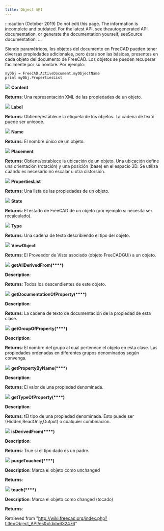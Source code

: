 ```yaml
---
title: Object API
---
```

:::caution
(October 2019) Do not edit this page. The information is incomplete and outdated. For the latest API, see theautogenerated API documentation, or generate the documentation yourself, seeSource documentation.
:::

Siendo paramétricos, los objetos del documento en FreeCAD pueden tener diversas propiedades adicionales, pero éstas son las básicas, presentes en cada objeto del documento de FreeCAD. Los objetos se pueden recuperar fácilmente por su nombre. Por ejemplo:

```
myObj = FreeCAD.ActiveDocument.myObjectName
print myObj.PropertiesList

```

![](/images/Property.png) **Content**

**Returns**: Una representación XML de las propiedades de un objeto.

![](/images/Property.png) **Label**

**Returns**: Obtiene/establece la etiqueta de los objetos. La cadena de texto puede ser unicode.

![](/images/Property.png) **Name**

**Returns**: El nombre único de un objeto.

![](/images/Property.png) **Placement**

**Returns**: Obtiene/establece la ubicación de un objeto. Una ubicación define una orientación (rotación) y una posición (base) en el espacio 3D. Se utiliza cuando es necesario no escalar u otra distorsión.

![](/images/Property.png) **PropertiesList**

**Returns**: Una lista de las propiedades de un objeto.

![](/images/Property.png) **State**

**Returns**: El estado de FreeCAD de un objeto (por ejemplo si necesita ser recalculado).

![](/images/Property.png) **Type**

**Returns**: Una cadena de texto describiendo el tipo del objeto.

![](/images/Property.png) **ViewObject**

**Returns**: El Proveedor de Vista asociado (objeto FreeCADGUI) a un objeto.

![](/images/Method.png) **getAllDerivedFrom(****)**

**Description**:

**Returns**: Todos los descendientes de este objeto.

![](/images/Method.png) **getDocumentationOfProperty(****)**

**Description**:

**Returns**: La cadena de texto de documentación de la propiedad de esta clase.

![](/images/Method.png) **getGroupOfProperty(****)**

**Description**:

**Returns**: El nombre del grupo al cual pertenece el objeto en esta clase. Las propiedades ordenadas en diferentes grupos denominados según convenga.

![](/images/Method.png) **getPropertyByName(****)**

**Description**:

**Returns**: El valor de una propiedad denominada.

![](/images/Method.png) **getTypeOfProperty(****)**

**Description**:

**Returns**: tEl tipo de una propiedad denominada. Esto puede ser (Hidden,ReadOnly,Output) o cualquier combinación.

![](/images/Method.png) **isDerivedFrom(****)**

**Description**:

**Returns**: True si el tipo dado es un padre.

![](/images/Method.png) **purgeTouched(****)**

**Description**: Marca el objeto como unchanged

**Returns**:

![](/images/Method.png) **touch(****)**

**Description**: Marca el objeto como changed (tocado)

**Returns**:

Retrieved from "<http://wiki.freecad.org/index.php?title=Object_API/es&oldid=632476>"